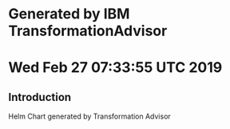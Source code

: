 # Generated by IBM TransformationAdvisor
# Wed Feb 27 07:33:55 UTC 2019
## Introduction

Helm Chart generated by Transformation Advisor
